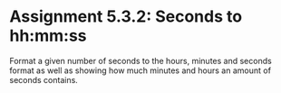 # Assignment 5.3.2: Seconds to hh:mm:ss

Format a given number of seconds to the hours, minutes and seconds format as well as showing how much minutes and hours an amount of seconds contains.